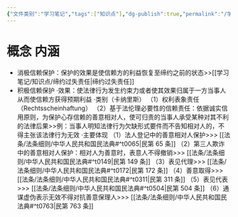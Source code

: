 ```yaml
---
{"文件类别":"学习笔记","tags":["知识点"],"dg-publish":true,"permalink":"/学习笔记/知识点/信赖保护/","dgPassFrontmatter":true}
---
```


# 概念 内涵
- 消极信赖保护：保护的效果是使信赖方的利益恢复至缔约之前的状态>>[[学习笔记/知识点/缔约过失责任\|缔约过失责任]]
- 积极信赖保护
·效果：使法律行为发生约束力或者使其效果归属于一方当事人从而使信赖方获得预期利益
·类别（卡纳里斯）
（1）权利表象责任（Rechtsscheinhaftung）
（2）基于法伦理必要性的信赖责任：依据诚实信用原则，为保护心存信赖的善意相对人，使可归责的当事人承受某种对其不利的法律后果>>例：当事人明知法律行为欠缺形式要件而不告知相对人的，不得主张该法律行为无效
·主要体现
（1）法人登记中的善意相对人保护>>> [[法条/法条细则/中华人民共和国民法典#^t0065\|民第 65 条]]
（2）第三人欺诈中的善意相对人保护：相对人为善意时，表意人不得撤销>>> [[法条/法条细则/中华人民共和国民法典#^t0149\|民第 149 条]]
（3）表见代理>>> [[法条/法条细则/中华人民共和国民法典#^t0172\|民第 172 条]]
（4）善意取得>>> [[法条/法条细则/中华人民共和国民法典#^t0311\|民第 311 条]]
（5）表见代表>>> [[法条/法条细则/中华人民共和国民法典#^t0504\|民第 504 条]]
（6）通谋虚伪表示无效不得对抗善意保理人>>> [[法条/法条细则/中华人民共和国民法典#^t0763\|民第 763 条]]
